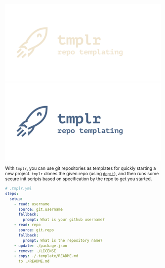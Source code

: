 ![Logo](./logo-dark.svg#gh-dark-mode-only)
![Logo](./logo-light.svg#gh-light-mode-only)


With `tmplr`, you can use git repositories as templates for quickly starting a new project. `tmplr` clones the given repo (using [`degit`](https://github.com/Rich-Harris/degit)), and then runs some secure init scripts based on specification by the repo to get you started.

```yml
# .tmplr.yml
steps:
  setup:
    - read: username
      source: git.username
      fallback:
        prompt: What is your github username?
    - read: repo
      source: git.repo
      fallback:
        prompt: What is the repository name?
    - update: ./package.json
    - remove: ./LICENSE
    - copy: ./.template/README.md
      to ./README.md
```
